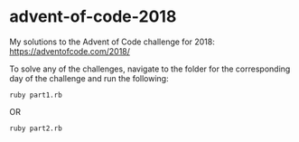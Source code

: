 # advent-of-code-2018
My solutions to the Advent of Code challenge for 2018: https://adventofcode.com/2018/

To solve any of the challenges, navigate to the folder for the corresponding day of the challenge and run the following:
```
ruby part1.rb
```
OR
```
ruby part2.rb
```
